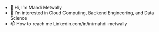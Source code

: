 - 👋 Hi, I’m Mahdi Metwally
- 👀 I’m interested in Cloud Computing, Backend Engineering, and Data Science
- 📫 How to reach me Linkedin.com/in/in/mahdi-metwally

